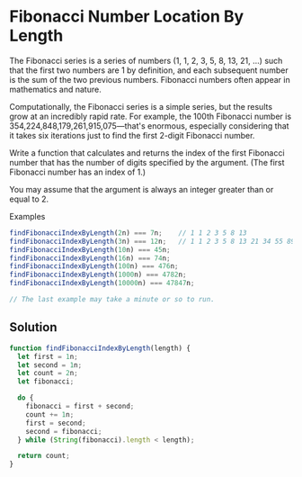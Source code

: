 # Fibonacci Number Location By Length
The Fibonacci series is a series of numbers (1, 1, 2, 3, 5, 8, 13, 21, ...) such that the first two numbers are 1 by definition, and each subsequent number is the sum of the two previous numbers. Fibonacci numbers often appear in mathematics and nature.

Computationally, the Fibonacci series is a simple series, but the results grow at an incredibly rapid rate. For example, the 100th Fibonacci number is 354,224,848,179,261,915,075—that's enormous, especially considering that it takes six iterations just to find the first 2-digit Fibonacci number.

Write a function that calculates and returns the index of the first Fibonacci number that has the number of digits specified by the argument. (The first Fibonacci number has an index of 1.)

You may assume that the argument is always an integer greater than or equal to 2.

Examples
```js
findFibonacciIndexByLength(2n) === 7n;    // 1 1 2 3 5 8 13
findFibonacciIndexByLength(3n) === 12n;   // 1 1 2 3 5 8 13 21 34 55 89 144
findFibonacciIndexByLength(10n) === 45n;
findFibonacciIndexByLength(16n) === 74n;
findFibonacciIndexByLength(100n) === 476n;
findFibonacciIndexByLength(1000n) === 4782n;
findFibonacciIndexByLength(10000n) === 47847n;

// The last example may take a minute or so to run.
```

## Solution
```js
function findFibonacciIndexByLength(length) {
  let first = 1n;
  let second = 1n;
  let count = 2n;
  let fibonacci;

  do {
    fibonacci = first + second;
    count += 1n;
    first = second;
    second = fibonacci;
  } while (String(fibonacci).length < length);

  return count;
}
```